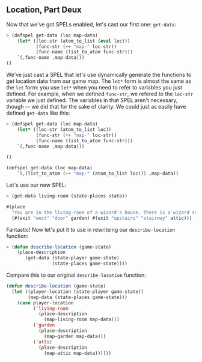 ## Location, Part Deux

Now that we've got SPELs enabled, let's cast our first one: ``get-data``:

```lisp
> (defspel get-data (loc map-data)
    (let* ((loc-str (atom_to_list (eval loc)))
           (func-str (++ "map-" loc-str))
           (func-name (list_to_atom func-str)))
    `(,func-name ,map-data)))
()
```

We've just cast a SPEL that let's use dynamically generate the functions to get location data from our game map. The ``let*`` form is almost the same as the ``let`` form: you use ``let*`` when you need to refer to variables you just defined. For example, when we defined ``func-str``, we refered to the ``loc-str`` variable we just defined. The variables in that SPEL aren't necessary, though -- we did that for the sake of clarity. We could just as easily have defined ``get-data`` like this:

```lisp
> (defspel get-data (loc map-data)
    (let* ((loc-str (atom_to_list loc))
           (func-str (++ "map-" loc-str))
           (func-name (list_to_atom func-str)))
    `(,func-name ,map-data)))
```
```lisp
()
```

```lisp
(defspel get-data (loc map-data)
    `(,(list_to_atom (++ "map-" (atom_to_list loc))) ,map-data))
```

Let's use our new SPEL:

```lisp
> (get-data living-room (state-places state))
```
```lisp
#(place
  "You are in the living-room of a wizard's house. There is a wizard snoring loudly on the couch."
  (#(exit "west" "door" garden) #(exit "upstairs" "stairway" attic)))
```

Fantastic! Now let's put it to use in rewriteing our ``describe-location`` function:


```lisp
> (defun describe-location (game-state)
    (place-description
       (get-data (state-player game-state)
                 (state-places game-state))))
```


Compare this to our original ``describe-location`` function:

```lisp
(defun describe-location (game-state)
  (let ((player-location (state-player game-state))
        (map-data (state-places game-state)))
    (case player-location
          ('living-room
            (place-description
              (map-living-room map-data)))
          ('garden
            (place-description
              (map-garden map-data)))
          ('attic
            (place-description
              (map-attic map-data))))))
```
